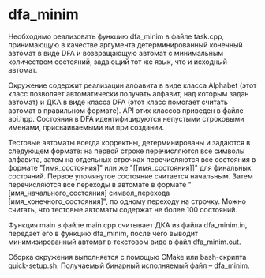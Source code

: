# dfa_minim

Необходимо реализовать функцию dfa_minim в файле task.cpp, принимающую в качестве аргумента детерминированный конечный автомат в виде DFA и возвращающую автомат с минимальным количеством состояний, задающий тот же язык, что и исходный автомат.

Окружение содержит реализации алфавита в виде класса Alphabet (этот класс позволяет автоматически получать алфавит, над которым задан автомат) и ДКА в виде класса DFA (этот класс помогает считать автомат в правильном формате). API этих классов приведен в файле api.hpp. Состояния в DFA идентифицируются непустыми строковыми именами, присваиваемыми им при создании.

Тестовые автоматы всегда корректны, детерминированы и задаются в следующем формате: на первой строке перечисляются все символы алфавита, затем на отдельных строчках перечисляются все состояния в формате "[имя_состояния]" или же "[[имя_состояния]]" для финальных состояний. Первое упомянутое состояние считается начальным. Затем перечисляются все переходы в автомате в формате "[имя_начального_состояния] символ_перехода [имя_конечного_состояния]", по одному переходу на строчку. Можно считать, что тестовые автоматы содержат не более 100 состояний.

Функция main в файле main.cpp считывает ДКА из файла dfa_minim.in, передает его в функцию dfa_minim, после чего выводит минимизированный автомат в текстовом виде в файл dfa_minim.out.

Сборка окружения выполняется с помощью CMake или bash-скрипта quick-setup.sh. Получаемый бинарный исполняемый файл – dfa_minim.

